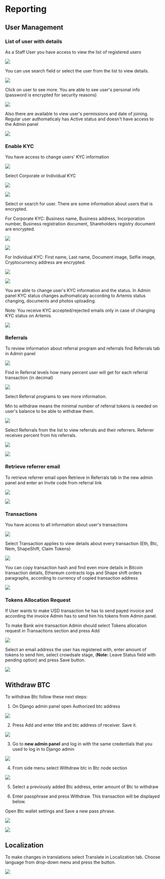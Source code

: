 # Reporting

## **User Management**

### **List of user with details**

As a Staff User you have access to view the list of registered users

![](../../.gitbook/assets/image%20%289%29.png)

You can use search field or select the user from the list to view details.

![](../../.gitbook/assets/image%20%2816%29.png)

Click on user to see more. You are able to see user's personal info \(password is encrypted for security reasons\)

![](../../.gitbook/assets/image%20%2822%29.png)

Also there are available to view user's permissions and date of joining. Regular user authomaticaly has Active status and doesn't have access to the Admin panel

![](../../.gitbook/assets/image%20%284%29.png)

### **Enable KYC**

You have access to change users' KYC information

![](../../.gitbook/assets/image%20%2815%29.png)

Select Corporate or Individual KYC

![](../../.gitbook/assets/image%20%2846%29.png)

![](../../.gitbook/assets/image%20%2835%29.png)

Select or search for user. There are some information about users that is encrypted.

For Corporate KYC: Business name, Business address, Incorporation number, Business registration document, Shareholders registry document are encrypted.

![](../../.gitbook/assets/image%20%288%29.png)

![](../../.gitbook/assets/image%20%286%29.png)

For Individual KYC: First name, Last name, Document image, Selfie image, Cryptocurrency address are encrypted.

![](../../.gitbook/assets/image%20%2837%29.png)

![](../../.gitbook/assets/image%20%2843%29.png)

You are able to change user's KYC information and the status. In Admin panel KYC status changes authomaticaly according to Artemis status changing, documents and photos uploading.

Note: You receive KYC accepted/rejected emails only in case of changing KYC status on Artemis.

![](../../.gitbook/assets/image%20%2839%29.png)



### **Referrals**

To review information about referral program and referrals find Referrals tab in Admin panel

![](../../.gitbook/assets/image%20%2828%29.png)

Find in Referral levels how many percent user will get for each referral transaction \(in decimal\)

![](../../.gitbook/assets/image%20%2840%29.png)

Select Referral programs to see more information.

Min to withdraw means the minimal number of referral tokens is needed on user's balance to be able to withdraw them.

![](../../.gitbook/assets/image%20%2834%29.png)

Select Referrals from the list to view referrals and their referrers. Referrer receives percent from his referrals.

![](../../.gitbook/assets/image%20%2830%29.png)

![](../../.gitbook/assets/image%20%2812%29.png)

### **Retrieve referrer email**

To retrieve referrer email open Retrieve in Referrals tab in the new admin panel and enter an Invite code from referral link

![](../../.gitbook/assets/image%20%2823%29.png)

![](../../.gitbook/assets/image%20%2826%29.png)

### **Transactions**

You have access to all information about user's transactions

![](../../.gitbook/assets/image%20%283%29.png)

Select Transaction applies to view details about every transaction \(Eth, Btc, Nem, ShapeShift, Claim Tokens\)

![](../../.gitbook/assets/image%20%282%29.png)

You can copy transaction hash and find even more details in Bitcoin transaction details, Ethereum contracts logs and Shape shift orders paragraphs, according to currency of copied transaction address

![](../../.gitbook/assets/image%20%2832%29.png)

### **Tokens Allocation Request**

If User wants to make USD transaction he has to send payed invoice and according the invoice Admin has to send him his tokens from Admin panel.

To make Bank wire transaction Admin should select Tokens allocation request in Transactions section and press Add

![](../../.gitbook/assets/image.png)

Select an email address the user has registered with, enter amount of tokens to send him, select crowdsale stage, \(**Note:** Leave Status field with pending option\) and press Save button.

![](../../.gitbook/assets/image%20%2811%29.png)

## **Withdraw BTC**

To withdraw Btc follow these next steps:

1. On Django admin panel open Authorized btc address



![](../../.gitbook/assets/image%20%2825%29.png)

2. Press Add and enter  title and btc address of receiver. Save it.

![](../../.gitbook/assets/image%20%2833%29.png)

3. Go to **new admin panel** and log in with the same credentials that you used to log in to Django admin

![](../../.gitbook/assets/image%20%2818%29.png)

4. From side menu select Withdraw btc in Btc node section

![](../../.gitbook/assets/image%20%2838%29.png)

5. Select a previously added Btc address, enter amount of Btc to withdraw

6. Enter passphrase and press Withdraw. This transaction will be displayed below.

Open Btc wallet settings and Save a new pass phrase. 

![](../../.gitbook/assets/image%20%2841%29.png)

![](../../.gitbook/assets/image%20%287%29.png)

## Localization

To make changes in translations select Translate in Localization tab. Choose language from drop-down menu and press the button.

![](../../.gitbook/assets/image%20%2847%29.png)

